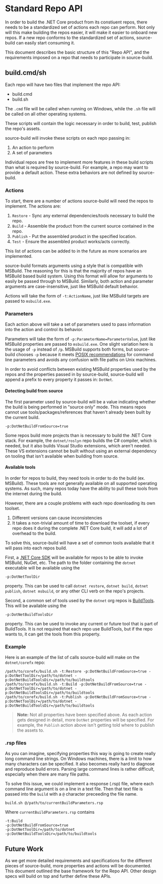 # Standard Repo API

In order to build the .NET Core product from its constiuent repos, there needs to be a standardized set of actions each repo can perform. Not only will this make building the repos easier, it will make it easier to onboard new repos. If a new repo conforms to the standardized set of actions, source-build can easily start consuming it.

This document describes the basic structure of this "Repo API", and the requirements imposed on a repo that needs to participate in source-build.

## build.cmd/sh

Each repo will have two files that implement the repo API:

* build.cmd
* build.sh

The `.cmd` file will be called when running on Windows, while the `.sh` file will be called on all other operating systems.

These scripts will contain the logic necessary in order to build, test, publish the repo's assets.

source-build will invoke these scripts on each repo passing in:

1. An action to perform
1. A set of parameters

Individual repos are free to implement more features in these build scripts than what is required by source-build. For example, a repo may want to provide a default action. These extra behaviors are not defined by source-build.

### Actions

To start, there are a number of actions source-build will need the repos to implement.  The actions are:

1. `Restore` - Sync any external dependencies/tools necessary to build the repo.
1. `Build` - Assemble the product from the current source contained in the repo.
1. `Publish` - Put the assembled product in the specified location.
1. `Test` - Ensure the assembled product works/acts correctly.

This list of actions can be added to in the future as more scenarios are implemented.

source-build formats arguments using a style that is compatible with MSBuild. The reasoning for this is that the majority of repos have an MSBuild based build system. Using this format will allow for arguments to easily be passed through to MSBuild. Similarly, both action and parameter arguments are case-insensitive, just like MSBuild default behavior.

Actions will take the form of `-t:ActionName`, just like MSBuild targets are passed to `msbuild.exe`.

### Parameters

Each action above will take a set of parameters used to pass information into the action and control its behavior.

Parameters will take the form of `-p:ParameterName=ParameterValue`, just like MSBuild properties are passed to `msbuild.exe`. One slight variation here is the usage of `-p` instead of `/p`.  MSBuild supports both forms, but source-build chooses `-p` because it meets [POSIX recommendations](https://www.gnu.org/software/libc/manual/html_node/Argument-Syntax.html) for command line parameters and avoids any confusion with file paths on Unix machines.

In order to avoid conflicts between existing MSBuild properties used by the repos and the properties passed in by source-build, source-build will append a prefix to every property it passes in: `DotNet`.

#### Detecting build from source

The first parameter used by source-build will be a value indicating whether the build is being performed in "source only" mode. This means repos cannot use tools/packages/references that haven't already been built by the current build.

`-p:DotNetBuildFromSource=true`

Some repos build more projects than is necessary to build the .NET Core stack. For example, the `dotnet/roslyn` repo builds the C# compiler, which is needed, but it also builds Visual Studio extensions, which aren't needed. These VS extensions cannot be built without using an external dependency on tooling that isn't available when building from source.

#### Available tools

In order for repos to build, they need tools in order to do the build (ex. MSBuild). These tools are not generally available on all supported operating systems. As such, many repos today have the ability to pull these tools from the internet during the build.

However, there are a couple problems with each repo downloading its own toolset.

1. Different versions can cause inconsistencies
1. It takes a non-trivial amount of time to download the toolset, if every repo does it during the complete .NET Core build, it will add a lot of overhead to the build.

To solve this, source-build will have a set of common tools available that it will pass into each repos build.

First, a [.NET Core SDK](https://www.microsoft.com/net/download/core#/sdk) will be available for repos to be able to invoke MSBuild, NuGet, etc. The path to the folder containing the `dotnet` executable will be available using the

`-p:DotNetToolDir`

property. This can be used to call `dotnet restore`, `dotnet build`, `dotnet publish`, `dotnet msbuild`, or any other CLI verb on the repo's projects.

Second, a common set of tools used by the `dotnet` org repos is [BuildTools](https://github.com/dotnet/buildtools). This will be available using the

`-p:DotNetBuildToolsDir`

property. This can be used to invoke any current or future tool that is part of BuildTools. It is not required that each repo use BuildTools, but if the repo wants to, it can get the tools from this property.

### Example

Here is an example of the list of calls source-build will make on the `dotnet/corefx` repo:

```
/path/to/corefx/build.sh -t:Restore -p:DotNetBuildFromSource=true -p:DotNetToolDir=/path/to/dotnet -p:DotNetBuildToolsDir=/path/to/buildtools
/path/to/corefx/build.sh -t:Build -p:DotNetBuildFromSource=true -p:DotNetToolDir=/path/to/dotnet -p:DotNetBuildToolsDir=/path/to/buildtools
/path/to/corefx/build.sh -t:Publish -p:DotNetBuildFromSource=true -p:DotNetToolDir=/path/to/dotnet -p:DotNetBuildToolsDir=/path/to/buildtools
```

> **Note:** Not all properties have been specified above. As each action gets designed in detail, more `DotNet` properties will be specified. For example, the `Publish` action above isn't getting told where to publish the assets to.

### .rsp files

As you can imagine, specifying properties this way is going to create really long command line strings. On Windows machines, there is a limit to how many characters can be specified. It also becomes really hard to diagnose and reproduce build errors. Parsing large command lines is rather difficult, especially when there are many file paths.

To solve this issue, we could implement a response (.rsp) file, where each command line argument is on a line in a text file. Then that text file is passed into the `build` with a `@` character preceeding the file name.

`build.sh @/path/to/currentBuildParameters.rsp`

Where `currentBuildParameters.rsp` contains

```
-t:Build
-p:DotNetBuildFromSource=true
-p:DotNetToolDir=/path/to/dotnet
-p:DotNetBuildToolsDir=/path/to/buildtools
```

## Future Work

As we get more detailed requirements and specifications for the different pieces of source-build, more properties and actions will be documented. This document outlined the base framework for the Repo API. Other design specs will build on top and further define these APIs.
